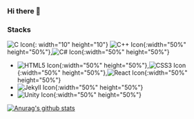 ### Hi there 👋

<!--
**LeeMir/LeeMir** is a ✨ _special_ ✨ repository because its `README.md` (this file) appears on your GitHub profile.

Here are some ideas to get you started:

- 🔭 I’m currently working on ...

- 🌱 I’m currently learning ...

- 👯 I’m looking to collaborate on ...

- 🤔 I’m looking for help with ...

- 💬 Ask me about ...

- 📫 How to reach me: ...

- 😄 Pronouns: ...

- ⚡ Fun fact: ...

  -->

### Stacks

![C Icon](https://simpleicons.org/icons/c.svg){: width="10" height="10"} ![C++ Icon](https://simpleicons.org/icons/cplusplus.svg){:width="50%" height="50%"},![C# Icon](https://simpleicons.org/icons/csharp.svg){:width="50%" height="50%"}
* ![HTML5 Icon](https://simpleicons.org/icons/html5.svg){:width="50%" height="50%"},![CSS3 Icon](https://simpleicons.org/icons/css3.svg){:width="50%" height="50%"},![React Icon](https://simpleicons.org/icons/react.svg){:width="50%" height="50%"}
* ![Jekyll Icon](https://simpleicons.org/icons/jekyll.svg){:width="50%" height="50%"}
* ![Unity Icon](https://simpleicons.org/icons/unity.svg){:width="50%" height="50%"}



[![Anurag's github stats](https://github-readme-stats.vercel.app/api?username=LeeMir)](https://github.com/anuraghazra/github-readme-stats)
